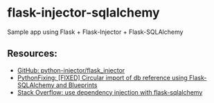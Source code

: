# flask-injector-sqlalchemy

Sample app using Flask + Flask-Injector + Flask-SQLAlchemy 

## Resources:

* [GitHub: python-injector/flask_injector](https://github.com/python-injector/flask_injector)
* [PythonFixing: [FIXED] Circular import of db reference using Flask-SQLAlchemy and Blueprints](https://www.pythonfixing.com/2022/04/fixed-circular-import-of-db-reference.html)
* [Stack Overflow: use dependency injection with flask-sqlalchemy](https://stackoverflow.com/questions/63520197/use-dependency-injection-with-flask-sqlalchemy)